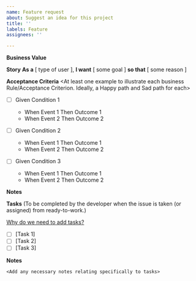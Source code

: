 ```yaml
---
name: Feature request
about: Suggest an idea for this project
title: ''
labels: Feature
assignees: ''

---
```


**Business Value**
<What value does it give the customer or business>

**Story**
**As a**  [ type of user ],
**I want** [ some goal ]
**so that** [ some reason ]

**Acceptance Criteria**
<At least one example to illustrate each business Rule/Acceptance Criterion. Ideally, a Happy path and Sad path for each>

- [ ] Given Condition 1
  - When Event 1 Then Outcome 1
  - When Event 2 Then Outcome 2

- [ ] Given Condition 2
  - When Event 1 Then Outcome 1
  - When Event 2 Then Outcome 2

- [ ] Given Condition 3
  - When Event 1 Then Outcome 1
  - When Event 2 Then Outcome 2

**Notes**
<Document any additional details about the feature>

**Tasks**
(To be completed by the developer when the issue is taken (or assigned) from ready-to-work.)

[Why do we need to add tasks?](https://docs.google.com/document/d/17qiWRxf1BD_pN-_KbPnHc-3mZ0QyuddC0Bk_yFWBLOk/edit?ts=5cb4cb74)

- [ ] [Task 1]
- [ ] [Task 2]
- [ ] [Task 3]

**Notes**
```
<Add any necessary notes relating specifically to tasks>
```
